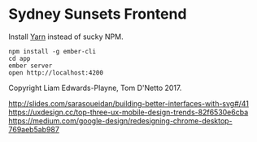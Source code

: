 Sydney Sunsets Frontend
=======================

Install [Yarn](https://yarnpkg.com/lang/en/) instead of sucky NPM.

```
npm install -g ember-cli
cd app
ember server
open http://localhost:4200
```

Copyright Liam Edwards-Playne, Tom D'Netto 2017.

http://slides.com/sarasoueidan/building-better-interfaces-with-svg#/41
https://uxdesign.cc/top-three-ux-mobile-design-trends-82f6530e6cba
https://medium.com/google-design/redesigning-chrome-desktop-769aeb5ab987